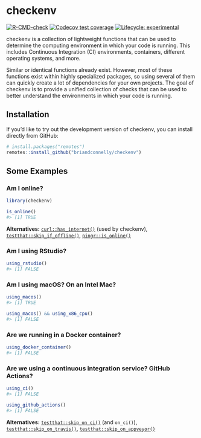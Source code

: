 
<!-- README.md is generated from README.Rmd. Please edit that file -->

# checkenv

<!-- badges: start -->

[![R-CMD-check](https://github.com/briandconnelly/checkenv/actions/workflows/R-CMD-check.yaml/badge.svg)](https://github.com/briandconnelly/checkenv/actions/workflows/R-CMD-check.yaml)
[![Codecov test
coverage](https://codecov.io/gh/briandconnelly/checkenv/branch/main/graph/badge.svg)](https://app.codecov.io/gh/briandconnelly/checkenv?branch=main)
[![Lifecycle:
experimental](https://img.shields.io/badge/lifecycle-experimental-orange.svg)](https://lifecycle.r-lib.org/articles/stages.html#experimental)
<!-- badges: end -->

checkenv is a collection of lightweight functions that can be used to
determine the computing environment in which your code is running. This
includes Continuous Integration (CI) environments, containers, different
operating systems, and more.

Similar or identical functions already exist. However, most of these
functions exist within highly specialized packages, so using several of
them can quickly create a lot of dependencies for your own projects. The
goal of checkenv is to provide a unified collection of checks that can
be used to better understand the environments in which your code is
running.

## Installation

If you’d like to try out the development version of checkenv, you can
install directly from GitHub:

``` r
# install.packages("remotes")
remotes::install_github("briandconnelly/checkenv")
```

## Some Examples

### Am I online?

``` r
library(checkenv)

is_online()
#> [1] TRUE
```

**Alternatives:**
[`curl::has_internet()`](https://jeroen.cran.dev/curl/reference/nslookup.html)
(used by checkenv),
[`testthat::skip_if_offline()`](https://testthat.r-lib.org/reference/skip.html),
[`pingr::is_online()`](https://github.com/r-lib/pingr)

### Am I using RStudio?

``` r
using_rstudio()
#> [1] FALSE
```

### Am I using macOS? On an Intel Mac?

``` r
using_macos()
#> [1] TRUE
```

``` r
using_macos() && using_x86_cpu()
#> [1] FALSE
```

### Are we running in a Docker container?

``` r
using_docker_container()
#> [1] FALSE
```

### Are we using a continuous integration service? GitHub Actions?

``` r
using_ci()
#> [1] FALSE

using_github_actions()
#> [1] FALSE
```

**Alternatives:**
[`testthat::skip_on_ci()`](https://testthat.r-lib.org/reference/skip.html)
(and `on_ci()`),
[`testthat::skip_on_travis()`](https://testthat.r-lib.org/reference/skip.html),
[`testthat::skip_on_appveyor()`](https://testthat.r-lib.org/reference/skip.html)
